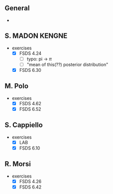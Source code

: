 ## General

* 

## S. MADON KENGNE

* exercises
  * [x] FSDS 4.24
    * [ ] typo: pi -> $\pi$
    * [ ] "mean of this(??) posterior distribution"
  * [x] FSDS 6.30

## M. Polo

* exercises
  * [x] FSDS 4.62
  * [x] FSDS 6.52

## S. Cappiello

* exercises
  * [x] LAB
  * [x] FSDS 6.10

## R. Morsi

* exercises
  * [x] FSDS 4.26
  * [x] FSDS 6.42
